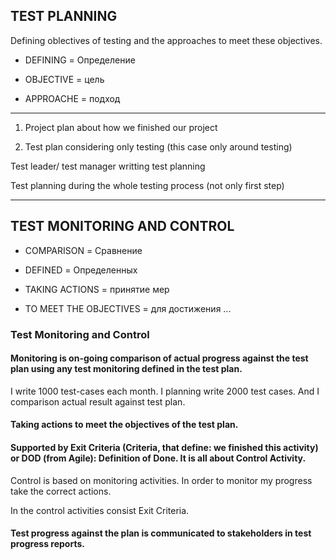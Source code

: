 ## TEST PLANNING ##

Defining oblectives of testing and the approaches to meet these objectives.

- DEFINING = Определение

- OBJECTIVE = цель

- APPROACHE = подход
__________

1. Project plan about how we finished our project

2. Test plan considering only testing (this case only around testing)

Test leader/ test manager writting test planning

Test planning during the whole testing process (not only first step)
___________

## TEST MONITORING AND CONTROL ##

- COMPARISON = Сравнение

- DEFINED = Определенных

- TAKING ACTIONS = принятие мер

- TO MEET THE OBJECTIVES = для достижения ...

### Test Monitoring and Control ###

#### Monitoring is on-going comparison of actual progress against the test plan using any test monitoring defined in the test plan. ####

I write 1000 test-cases each month. I planning write 2000 test cases. And I comparison actual result against test plan.

#### Taking actions  to meet the objectives of the test plan. ####

#### Supported by Exit Criteria (Criteria, that define: we finished this activity) or DOD (from Agile): Definition of Done. It is all about Control Activity. ####

Control is based on monitoring activities. In order to monitor my progress take the correct actions.

In the control activities consist Exit Criteria.

#### Test progress against the plan is communicated to stakeholders in test progress reports. ####
